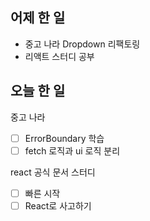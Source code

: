 ## 어제 한 일

- 중고 나라 Dropdown 리팩토링
- 리액트 스터디 공부

## 오늘 한 일

중고 나라

- [ ] ErrorBoundary 학습
- [ ] fetch 로직과 ui 로직 분리

react 공식 문서 스터디

- [ ] 빠른 시작
- [ ] React로 사고하기
